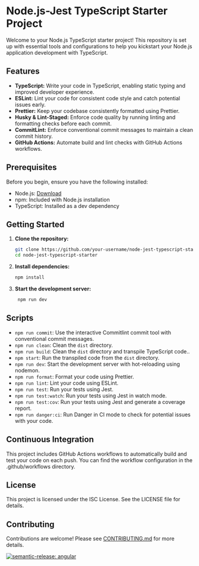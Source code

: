 # Node.js-Jest TypeScript Starter Project

Welcome to your Node.js TypeScript starter project! This repository is set up with essential tools and configurations to help you kickstart your Node.js application development with TypeScript.

## Features

- **TypeScript:** Write your code in TypeScript, enabling static typing and improved developer experience.
- **ESLint:** Lint your code for consistent code style and catch potential issues early.
- **Prettier:** Keep your codebase consistently formatted using Prettier.
- **Husky & Lint-Staged:** Enforce code quality by running linting and formatting checks before each commit.
- **CommitLint:** Enforce conventional commit messages to maintain a clean commit history.
- **GitHub Actions:** Automate build and lint checks with GitHub Actions workflows.

## Prerequisites

Before you begin, ensure you have the following installed:

- Node.js: [Download](https://nodejs.org/)
- npm: Included with Node.js installation
- TypeScript: Installed as a dev dependency

## Getting Started

1. **Clone the repository:**

   ```bash
   git clone https://github.com/your-username/node-jest-typescript-starter.git
   cd node-jest-typescript-starter

2. **Install dependencies:**

   ```bash
   npm install
   ```

3. **Start the development server:**

   ```bash
    npm run dev
    ```

## Scripts

- `npm run commit`: Use the interactive Commitlint commit tool with conventional commit messages.
- `npm run clean`: Clean the `dist` directory.
- `npm run build`: Clean the `dist` directory and transpile TypeScript code..
- `npm start`: Run the transpiled code from the `dist` directory.
- `npm run dev`: Start the development server with hot-reloading using nodemon.
- `npm run format`: Format your code using Prettier.
- `npm run lint`: Lint your code using ESLint.
- `npm run test`: Run your tests using Jest.
- `npm run test:watch`: Run your tests using Jest in watch mode.
- `npm run test:cov`: Run your tests using Jest and generate a coverage report.
- `npm run danger:ci`: Run Danger in CI mode to check for potential issues with your code.

## Continuous Integration

This project includes GitHub Actions workflows to automatically build and test your code on each push. You can find the workflow configuration in the .github/workflows directory.

## License

This project is licensed under the ISC License. See the LICENSE file for details.

## Contributing

Contributions are welcome! Please see [CONTRIBUTING.md](CONTRIBUTING.md) for more details.

[![semantic-release: angular](https://img.shields.io/badge/semantic--release-angular-e10079?logo=semantic-release)](https://github.com/semantic-release/semantic-release)
